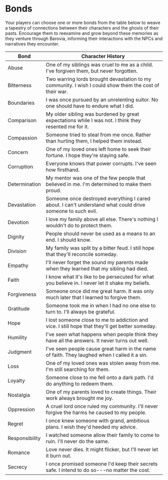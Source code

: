 # Bonds

Your players can choose one or more bonds from the table below to weave a tapestry of connections between their characters and the ghosts of their pasts. Encourage them to reexamine and grow beyond these memories as they venture through Barovia, informing their interactions with the NPCs and narratives they encounter.

| Bond          | Character History                                                                                      |
|---------------|--------------------------------------------------------------------------------------------------------|
| Abuse         | One of my siblings was cruel to me as a child. I've forgiven them, but never forgotten.                 |
| Bitterness    | Two warring lords brought devastation to my community. I wish I could show them the cost of their war.  |
| Boundaries    | I was once pursued by an unrelenting suitor. No one should have to endure what I did.                   |
| Comparison    | My older sibling was burdened by great expectations while I was not. I think they resented me for it.   |
| Compassion    | Someone tried to steal from me once. Rather than hurting them, I helped them instead.                   |
| Concern       | One of my loved ones left home to seek their fortune. I hope they're staying safe.                      |
| Corruption    | Everyone knows that power corrupts. I've seen how firsthand.                                            |
| Determination | My mentor was one of the few people that believed in me. I'm determined to make them proud.             |
| Devastation   | Someone once destroyed everything I cared about. I can't understand what could drive someone to such evil. |
| Devotion      | I love my family above all else. There's nothing I wouldn't do to protect them.                         |
| Dignity       | People should never be used as a means to an end. I should know.                                        |
| Division      | My family was split by a bitter feud. I still hope that they'll reconcile someday.                      |
| Empathy       | I'll never forget the sound my parents made when they learned that my sibling had died.                 |
| Faith         | I know what it's like to be persecuted for what you believe in. I never let it shake my beliefs.        |
| Forgiveness   | Someone once did me great harm. It was only much later that I learned to forgive them.                  |
| Gratitude     | Someone took me in when I had no one else to turn to. I'll always be grateful.                          |
| Hope          | I lost someone close to me to addiction and vice. I still hope that they'll get better someday.         |
| Humility      | I've seen what happens when people think they have all the answers. It never turns out well.            |
| Judgment      | I've seen people cause great harm in the name of faith. They laughed when I called it a sin.            |
| Loss          | One of my loved ones was stolen away from me. I'm still searching for them.                             |
| Loyalty       | Someone close to me fell onto a dark path. I'd do anything to redeem them.                              |
| Nostalgia     | One of my parents loved to create things. Their work always brought me joy.                             |
| Oppression    | A cruel lord once ruled my community. I'll never forgive the harms he caused to my people.              |
| Regret        | I once knew someone with grand, ambitious plans. I wish they'd heeded my advice.                        |
| Responsibility| I watched someone allow their family to come to ruin. I'll never do the same.                           |
| Romance       | Love never dies. It might flicker, but I'll never let it burn out.                                      |
| Secrecy       | I once promised someone I'd keep their secrets safe. I intend to do so---no matter the cost.            |
